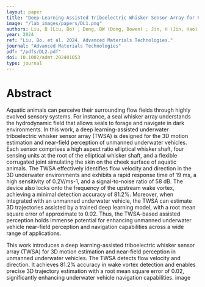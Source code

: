 ```yaml
---
layout: paper
title: "Deep-Learning-Assisted Triboelectric Whisker Sensor Array for Real-Time Motion Sensing of Unmanned Underwater Vehicle"
image: "/lab_images/papers/DL1.png"
authors: Liu, B (Liu, Bo) ; Dong, BW (Dong, Bowen) ; Jin, H (Jin, Hao) ; Zhu, P (Zhu, Peng) ; Mu, ZY (Mu, Zhaoyang) ; Li, YZ (Li, Yuanzheng) ; Liu, JH (Liu, Jianhua) ; Meng, ZC (Meng, Zhaochen) ; Zhou, XY (Zhou, Xinyue) ; Xu, P (Xu, Peng) ; Xu, MY (Xu, Minyi)
year: 2024
ref: "Liu, Bo. et al. 2024. Advanced Materials Technologies."
journal: "Advanced Materials Technologies"
pdf: "/pdfs/DL2.pdf"
doi: 10.1002/admt.202401053
type: journal
---
```


# Abstract


Aquatic animals can perceive their surrounding flow fields through highly evolved sensory systems. For instance, a seal whisker array understands the hydrodynamic field that allows seals to forage and navigate in dark environments. In this work, a deep learning-assisted underwater triboelectric whisker sensor array (TWSA) is designed for the 3D motion estimation and near-field perception of unmanned underwater vehicles. Each sensor comprises a high aspect ratio elliptical whisker shaft, four sensing units at the root of the elliptical whisker shaft, and a flexible corrugated joint simulating the skin on the cheek surface of aquatic animals. The TWSA effectively identifies flow velocity and direction in the 3D underwater environments and exhibits a rapid response time of 19 ms, a high sensitivity of 0.2V/ms-1, and a signal-to-noise ratio of 58 dB. The device also locks onto the frequency of the upstream wake vortex, achieving a minimal detection accuracy of 81.2%. Moreover, when integrated with an unmanned underwater vehicle, the TWSA can estimate 3D trajectories assisted by a trained deep learning model, with a root mean square error of approximate to 0.02. Thus, the TWSA-based assisted perception holds immense potential for enhancing unmanned underwater vehicle near-field perception and navigation capabilities across a wide range of applications.

This work introduces a deep learning-assisted triboelectric whisker sensor array (TWSA) for 3D motion estimation and near-field perception in unmanned underwater vehicles. The TWSA detects flow velocity and direction. It achieves 81.2% accuracy in wake vortex detection and enables precise 3D trajectory estimation with a root mean square error of 0.02, significantly enhancing underwater vehicle navigation capabilities. image




